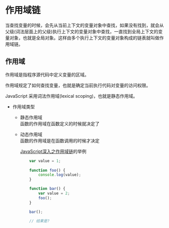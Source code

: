 # 作用域链

当查找变量的时候，会先从当前上下文的变量对象中查找，如果没有找到，就会从父级(词法层面上的父级)执行上下文的变量对象中查找，一直找到全局上下文的变量对象，也就是全局对象。这样由多个执行上下文的变量对象构成的链表就叫做作用域链。

## 作用域

  作用域是指程序源代码中定义变量的区域。

  作用域规定了如何查找变量，也就是确定当前执行代码对变量的访问权限。

  JavaScript 采用词法作用域(lexical scoping)，也就是静态作用域。
  
  - 作用域类型
    - 静态作用域    
      函数的作用域在函数定义的时候就决定了
      
    - 动态作用域    
      函数的作用域是在函数调用的时候才决定
      
      [JavaScript深入之作用域链](https://github.com/mqyqingfeng/Blog/issues/3)的举例
      
      ```javascript
          var value = 1;
          
          function foo() {
              console.log(value);
          }

          function bar() {
              var value = 2;
              foo();
          }

          bar();
          
          // 结果是?
      ```
